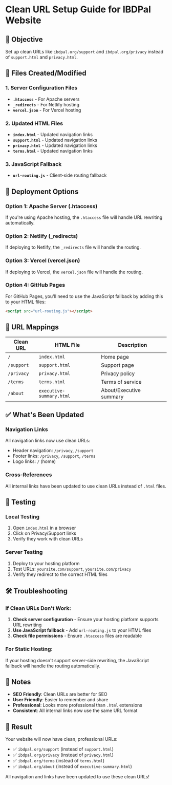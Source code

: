 # Clean URL Setup Guide for IBDPal Website

## 🎯 **Objective**
Set up clean URLs like `ibdpal.org/support` and `ibdpal.org/privacy` instead of `support.html` and `privacy.html`.

## 📁 **Files Created/Modified**

### **1. Server Configuration Files**
- **`.htaccess`** - For Apache servers
- **`_redirects`** - For Netlify hosting
- **`vercel.json`** - For Vercel hosting

### **2. Updated HTML Files**
- **`index.html`** - Updated navigation links
- **`support.html`** - Updated navigation links  
- **`privacy.html`** - Updated navigation links
- **`terms.html`** - Updated navigation links

### **3. JavaScript Fallback**
- **`url-routing.js`** - Client-side routing fallback

## 🚀 **Deployment Options**

### **Option 1: Apache Server (.htaccess)**
If you're using Apache hosting, the `.htaccess` file will handle URL rewriting automatically.

### **Option 2: Netlify (_redirects)**
If deploying to Netlify, the `_redirects` file will handle the routing.

### **Option 3: Vercel (vercel.json)**
If deploying to Vercel, the `vercel.json` file will handle the routing.

### **Option 4: GitHub Pages**
For GitHub Pages, you'll need to use the JavaScript fallback by adding this to your HTML files:
```html
<script src="url-routing.js"></script>
```

## 🔧 **URL Mappings**

| Clean URL | HTML File | Description |
|-----------|-----------|-------------|
| `/` | `index.html` | Home page |
| `/support` | `support.html` | Support page |
| `/privacy` | `privacy.html` | Privacy policy |
| `/terms` | `terms.html` | Terms of service |
| `/about` | `executive-summary.html` | About/Executive summary |

## ✅ **What's Been Updated**

### **Navigation Links**
All navigation links now use clean URLs:
- Header navigation: `/privacy`, `/support`
- Footer links: `/privacy`, `/support`, `/terms`
- Logo links: `/` (home)

### **Cross-References**
All internal links have been updated to use clean URLs instead of `.html` files.

## 🧪 **Testing**

### **Local Testing**
1. Open `index.html` in a browser
2. Click on Privacy/Support links
3. Verify they work with clean URLs

### **Server Testing**
1. Deploy to your hosting platform
2. Test URLs: `yoursite.com/support`, `yoursite.com/privacy`
3. Verify they redirect to the correct HTML files

## 🛠️ **Troubleshooting**

### **If Clean URLs Don't Work:**
1. **Check server configuration** - Ensure your hosting platform supports URL rewriting
2. **Use JavaScript fallback** - Add `url-routing.js` to your HTML files
3. **Check file permissions** - Ensure `.htaccess` files are readable

### **For Static Hosting:**
If your hosting doesn't support server-side rewriting, the JavaScript fallback will handle the routing automatically.

## 📝 **Notes**

- **SEO Friendly**: Clean URLs are better for SEO
- **User Friendly**: Easier to remember and share
- **Professional**: Looks more professional than `.html` extensions
- **Consistent**: All internal links now use the same URL format

## 🎉 **Result**

Your website will now have clean, professional URLs:
- ✅ `ibdpal.org/support` (instead of `support.html`)
- ✅ `ibdpal.org/privacy` (instead of `privacy.html`)
- ✅ `ibdpal.org/terms` (instead of `terms.html`)
- ✅ `ibdpal.org/about` (instead of `executive-summary.html`)

All navigation and links have been updated to use these clean URLs!
